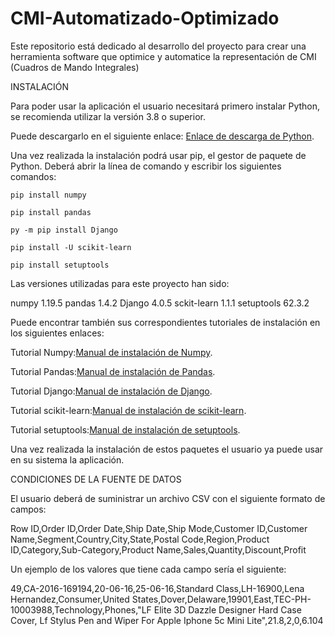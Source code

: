 # CMI-Automatizado-Optimizado
Este repositorio está dedicado al desarrollo del proyecto para crear una herramienta software que optimice y automatice la representación de CMI (Cuadros de Mando Integrales)

INSTALACIÓN 

Para poder usar la aplicación el usuario necesitará primero instalar Python, se recomienda utilizar la versión 3.8 o superior.

Puede descargarlo en el siguiente enlace: 
[Enlace de descarga de Python](https://www.python.org/downloads/).

Una vez realizada la instalación podrá usar pip, el gestor de paquete de Python. Deberá abrir la línea de comando y escribir los siguientes comandos:

```
pip install numpy
```

```
pip install pandas
```

```
py -m pip install Django
```

```
pip install -U scikit-learn
```

```
pip install setuptools
```

Las versiones utilizadas para este proyecto han sido:

numpy 1.19.5
pandas 1.4.2
Django 4.0.5
sckit-learn 1.1.1
setuptools 62.3.2


Puede encontrar también sus correspondientes tutoriales de instalación en los siguientes enlaces:

Tutorial Numpy:[Manual de instalación de Numpy](https://numpy.org/install/).

Tutorial Pandas:[Manual de instalación de Pandas](https://pandas.pydata.org/docs/getting_started/install.html).

Tutorial Django:[Manual de instalación de Django](https://docs.djangoproject.com/en/4.1/topics/install/).

Tutorial scikit-learn:[Manual de instalación de scikit-learn](https://scikit-learn.org/stable/install.html).

Tutorial setuptools:[Manual de instalación de setuptools](https://pypi.org/project/setuptools/).


Una vez realizada la instalación de estos paquetes el usuario ya puede usar en su sistema la aplicación.

CONDICIONES DE LA FUENTE DE DATOS

El usuario deberá de suministrar un archivo CSV con el siguiente formato de campos:

Row ID,Order ID,Order Date,Ship Date,Ship Mode,Customer ID,Customer Name,Segment,Country,City,State,Postal Code,Region,Product ID,Category,Sub-Category,Product Name,Sales,Quantity,Discount,Profit

Un ejemplo de los valores que tiene cada campo sería el siguiente:

49,CA-2016-169194,20-06-16,25-06-16,Standard Class,LH-16900,Lena Hernandez,Consumer,United States,Dover,Delaware,19901,East,TEC-PH-10003988,Technology,Phones,"LF Elite 3D Dazzle Designer Hard Case Cover, Lf Stylus Pen and Wiper For Apple Iphone 5c Mini Lite",21.8,2,0,6.104

